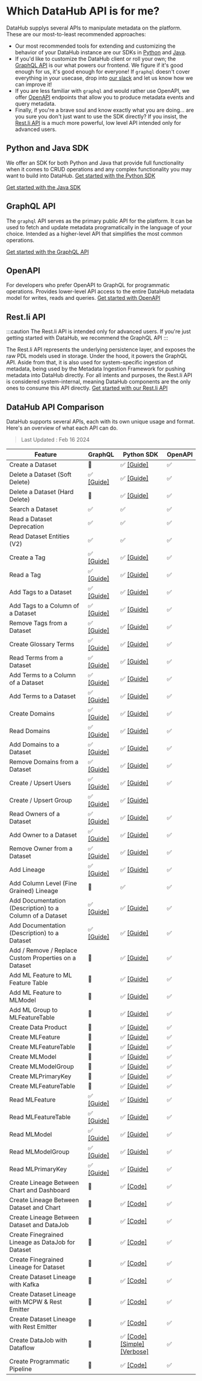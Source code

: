 # Which DataHub API is for me?

DataHub supplys several APIs to manipulate metadata on the platform. These are our most-to-least recommended approaches:

- Our most recommended tools for extending and customizing the behavior of your DataHub instance are our SDKs in [Python](metadata-ingestion/as-a-library.md) and [Java](metadata-integration/java/as-a-library.md).
- If you'd like to customize the DataHub client or roll your own; the [GraphQL API](docs/api/graphql/getting-started.md) is our what powers our frontend. We figure if it's good enough for us, it's good enough for everyone! If `graphql` doesn't cover everything in your usecase, drop into [our slack](docs/slack.md) and let us know how we can improve it!
- If you are less familiar with `graphql` and would rather use OpenAPI, we offer [OpenAPI](docs/api/openapi/openapi-usage-guide.md) endpoints that allow you to produce metadata events and query metadata.
- Finally, if you're a brave soul and know exactly what you are doing... are you sure you don't just want to use the SDK directly? If you insist, the [Rest.li API](docs/api/restli/restli-overview.md) is a much more powerful, low level API intended only for advanced users.

## Python and Java SDK

We offer an SDK for both Python and Java that provide full functionality when it comes to CRUD operations and any complex functionality you may want to build into DataHub.
<a
    className='button button--primary button--lg'
    href="/docs/metadata-ingestion/as-a-library">
Get started with the Python SDK
</a>

<a
    className='button button--primary button--lg'
    href="/docs/metadata-integration/java/as-a-library">
Get started with the Java SDK
</a>

## GraphQL API

The `graphql` API serves as the primary public API for the platform. It can be used to fetch and update metadata programatically in the language of your choice. Intended as a higher-level API that simplifies the most common operations.

<a
    className='button button--primary button--lg'
    href="/docs/api/graphql/getting-started">
Get started with the GraphQL API
</a>

## OpenAPI

For developers who prefer OpenAPI to GraphQL for programmatic operations. Provides lower-level API access to the entire DataHub metadata model for writes, reads and queries.
<a
    className='button button--primary button--lg'
    href="/docs/api/openapi/openapi-usage-guide">
Get started with OpenAPI
</a>

## Rest.li API

:::caution
The Rest.li API is intended only for advanced users. If you're just getting started with DataHub, we recommend the GraphQL API
:::

The Rest.li API represents the underlying persistence layer, and exposes the raw PDL models used in storage. Under the hood, it powers the GraphQL API. Aside from that, it is also used for system-specific ingestion of metadata, being used by the Metadata Ingestion Framework for pushing metadata into DataHub directly. For all intents and purposes, the Rest.li API is considered system-internal, meaning DataHub components are the only ones to consume this API directly.
<a
    className='button button--primary button--lg'
    href="/docs/api/restli/restli-overview">
Get started with our Rest.li API
</a>

## DataHub API Comparison

DataHub supports several APIs, each with its own unique usage and format.
Here's an overview of what each API can do.

> Last Updated : Feb 16 2024

| Feature                            | GraphQL                                                                      | Python SDK                                                                   | OpenAPI |
|------------------------------------|------------------------------------------------------------------------------|------------------------------------------------------------------------------|---------|
| Create a Dataset                   | 🚫                                                                           | ✅ [[Guide]](/docs/api/tutorials/datasets.md)                                 | ✅       |
| Delete a Dataset (Soft Delete)     | ✅ [[Guide]](/docs/api/tutorials/datasets.md#delete-dataset)                  | ✅ [[Guide]](/docs/api/tutorials/datasets.md#delete-dataset)                  | ✅       |
| Delete a Dataset (Hard Delete)     | 🚫                                                                           | ✅ [[Guide]](/docs/api/tutorials/datasets.md#delete-dataset)                  | ✅       |
| Search a Dataset                   | ✅                                                                            | ✅                                                                            | ✅       |
| Read a Dataset Deprecation         | ✅                                                                            | ✅                                                                            | ✅       |
| Read Dataset Entities (V2)         | ✅                                                                            | ✅                                                                            | ✅       |
| Create a Tag                       | ✅ [[Guide]](/docs/api/tutorials/tags.md#create-tags)                         | ✅ [[Guide]](/docs/api/tutorials/tags.md#create-tags)                         | ✅       |
| Read a Tag                         | ✅ [[Guide]](/docs/api/tutorials/tags.md#read-tags)                           | ✅ [[Guide]](/docs/api/tutorials/tags.md#read-tags)                           | ✅       |
| Add Tags to a Dataset              | ✅ [[Guide]](/docs/api/tutorials/tags.md#add-tags-to-a-dataset)               | ✅ [[Guide]](/docs/api/tutorials/tags.md#add-tags-to-a-dataset)               | ✅       |
| Add Tags to a Column of a Dataset  | ✅ [[Guide]](/docs/api/tutorials/tags.md#add-tags-to-a-column-of-a-dataset)   | ✅ [[Guide]](/docs/api/tutorials/tags.md#add-tags-to-a-column-of-a-dataset)   | ✅       |
| Remove Tags from a Dataset         | ✅ [[Guide]](/docs/api/tutorials/tags.md#remove-tags)                         | ✅ [[Guide]](/docs/api/tutorials/tags.md#add-tags#remove-tags)                | ✅       |
| Create Glossary Terms              | ✅ [[Guide]](/docs/api/tutorials/terms.md#create-terms)                       | ✅ [[Guide]](/docs/api/tutorials/terms.md#create-terms)                       | ✅       |
| Read Terms from a Dataset          | ✅ [[Guide]](/docs/api/tutorials/terms.md#read-terms)                         | ✅ [[Guide]](/docs/api/tutorials/terms.md#read-terms)                         | ✅       |
| Add Terms to a Column of a Dataset | ✅ [[Guide]](/docs/api/tutorials/terms.md#add-terms-to-a-column-of-a-dataset) | ✅ [[Guide]](/docs/api/tutorials/terms.md#add-terms-to-a-column-of-a-dataset) | ✅       |
| Add Terms to a Dataset             | ✅ [[Guide]](/docs/api/tutorials/terms.md#add-terms-to-a-dataset)             | ✅ [[Guide]](/docs/api/tutorials/terms.md#add-terms-to-a-dataset)             | ✅       |
| Create Domains                     | ✅ [[Guide]](/docs/api/tutorials/domains.md#create-domain)                    | ✅ [[Guide]](/docs/api/tutorials/domains.md#create-domain)                    | ✅       |
| Read Domains                       | ✅ [[Guide]](/docs/api/tutorials/domains.md#read-domains)                     | ✅ [[Guide]](/docs/api/tutorials/domains.md#read-domains)                     | ✅       |
| Add Domains to a Dataset           | ✅ [[Guide]](/docs/api/tutorials/domains.md#add-domains)                      | ✅ [[Guide]](/docs/api/tutorials/domains.md#add-domains)                      | ✅       |
| Remove Domains from a Dataset      | ✅ [[Guide]](/docs/api/tutorials/domains.md#remove-domains)                   | ✅ [[Guide]](/docs/api/tutorials/domains.md#remove-domains)                   | ✅       |
| Create / Upsert Users              | ✅ [[Guide]](/docs/api/tutorials/owners.md#upsert-users)                      | ✅ [[Guide]](/docs/api/tutorials/owners.md#upsert-users)                      | ✅       |
| Create / Upsert Group              | ✅ [[Guide]](/docs/api/tutorials/owners.md#upsert-group)                      | ✅ [[Guide]](/docs/api/tutorials/owners.md#upsert-group)                      |         |
| Read Owners of a Dataset           | ✅ [[Guide]](/docs/api/tutorials/owners.md#read-owners)                       | ✅ [[Guide]](/docs/api/tutorials/owners.md#read-owners)                       | ✅       |
| Add Owner to a Dataset             | ✅ [[Guide]](/docs/api/tutorials/owners.md#add-owners)                        | ✅ [[Guide]](/docs/api/tutorials/owners.md#add-owners#remove-owners)          | ✅       |
| Remove Owner from a Dataset        | ✅ [[Guide]](/docs/api/tutorials/owners.md#remove-owners)                     | ✅ [[Guide]](/docs/api/tutorials/owners.md)                                   | ✅       |
| Add Lineage                                             | ✅ [[Guide]](/docs/api/tutorials/lineage.md)                     | ✅ [[Guide]](/docs/api/tutorials/lineage.md)                      | ✅
| Add Column Level (Fine Grained) Lineage                  | 🚫                                                            | ✅                                                            | ✅       |
| Add Documentation (Description) to a Column of a Dataset | ✅ [[Guide]](/docs/api/tutorials/descriptions.md#add-description-on-column) | ✅ [[Guide]](/docs/api/tutorials/descriptions.md#add-description-on-column) | ✅       |
| Add Documentation (Description) to a Dataset             | ✅ [[Guide]](/docs/api/tutorials/descriptions.md#add-description-on-dataset) | ✅ [[Guide]](/docs/api/tutorials/descriptions.md#add-description-on-dataset) | ✅       |
| Add / Remove / Replace Custom Properties on a Dataset    | 🚫                                                            | ✅ [[Guide]](/docs/api/tutorials/custom-properties.md)        | ✅       |
| Add ML Feature to ML Feature Table                       | 🚫                                                            | ✅ [[Guide]](/docs/api/tutorials/custom-properties.md)        | ✅       |
| Add ML Feature to MLModel                                | 🚫                                                            | ✅ [[Guide]](/docs/api/tutorials/custom-properties.md)        | ✅       |
| Add ML Group to MLFeatureTable                           | 🚫                                                            | ✅ [[Guide]](/docs/api/tutorials/custom-properties.md)        | ✅       |
| Create Data Product                                      | 🚫                                                            | ✅ [[Guide]](/docs/api/tutorials/custom-properties.md)        | ✅       |
| Create MLFeature                                         | 🚫                                                            | ✅ [[Guide]](/docs/api/tutorials/ml.md#create-mlfeature)      | ✅       |
| Create MLFeatureTable                                    | 🚫                                                            | ✅ [[Guide]](/docs/api/tutorials/ml.md#create-mlfeaturetable) | ✅       |
| Create MLModel                                           | 🚫                                                            | ✅ [[Guide]](/docs/api/tutorials/ml.md#create-mlmodel)        | ✅       |
| Create MLModelGroup                                      | 🚫                                                            | ✅ [[Guide]](/docs/api/tutorials/ml.md#create-mlmodelgroup)   | ✅       |
| Create MLPrimaryKey                                      | 🚫                                                            | ✅ [[Guide]](/docs/api/tutorials/ml.md#create-mlprimarykey)   | ✅       |
| Create MLFeatureTable                                    | 🚫                                                            | ✅ [[Guide]](/docs/api/tutorials/ml.mdl#create-mlfeaturetable)| ✅       |
| Read MLFeature                                           | ✅ [[Guide]](/docs/api/tutorials/ml.md#read-mlfeature)        | ✅ [[Guide]](/docs/api/tutorials/ml.md#read-mlfeature)        | ✅       |
| Read MLFeatureTable                                      | ✅ [[Guide]](/docs/api/tutorials/ml.md#read-mlfeaturetable)   | ✅ [[Guide]](/docs/api/tutorials/ml.md#read-mlfeaturetable)   | ✅       |
| Read MLModel                                             | ✅ [[Guide]](/docs/api/tutorials/ml.md#read-mlmodel)          | ✅ [[Guide]](/docs/api/tutorials/ml.md#read-mlmodel)          | ✅       |
| Read MLModelGroup                                        | ✅ [[Guide]](/docs/api/tutorials/ml.md#read-mlmodelgroup)     | ✅ [[Guide]](/docs/api/tutorials/ml.md#read-mlmodelgroup)     | ✅       |
| Read MLPrimaryKey                                        | ✅ [[Guide]](/docs/api/tutorials/ml.md#read-mlprimarykey)     | ✅ [[Guide]](/docs/api/tutorials/ml.md#read-mlprimarykey)     | ✅       |
| Create Lineage Between Chart and Dashboard               | 🚫                                                            | ✅ [[Code]](https://github.com/datahub-project/datahub/blob/master/metadata-ingestion/examples/library/lineage_chart_dashboard.py) | ✅       |
| Create Lineage Between Dataset and Chart                 | 🚫                                                            | ✅ [[Code]](https://github.com/datahub-project/datahub/blob/master/metadata-ingestion/examples/library/lineage_dataset_chart.py) | ✅       |
| Create Lineage Between Dataset and DataJob               | 🚫                                                            | ✅ [[Code]](https://github.com/datahub-project/datahub/blob/master/metadata-ingestion/examples/library/lineage_dataset_job_dataset.py) | ✅       |
| Create Finegrained Lineage as DataJob for Dataset        | 🚫                                                            | ✅ [[Code]](https://github.com/datahub-project/datahub/blob/master/metadata-ingestion/examples/library/lineage_emitter_datajob_finegrained.py) | ✅       |
| Create Finegrained Lineage for Dataset                  | 🚫                                                            | ✅ [[Code]](https://github.com/datahub-project/datahub/blob/master/metadata-ingestion/examples/library/lineage_emitter_dataset_finegrained.py)        | ✅       |
| Create Dataset Lineage with Kafka                       | 🚫                                                            | ✅ [[Code]](https://github.com/datahub-project/datahub/blob/master/metadata-ingestion/examples/library/lineage_emitter_kafka.py)        | ✅       |
| Create Dataset Lineage with MCPW & Rest Emitter         | 🚫                                                            | ✅ [[Code]](https://github.com/datahub-project/datahub/blob/master/metadata-ingestion/examples/library/lineage_emitter_mcpw_rest.py)        | ✅       |
| Create Dataset Lineage with Rest Emitter                | 🚫                                                            | ✅ [[Code]](https://github.com/datahub-project/datahub/blob/master/metadata-ingestion/examples/library/lineage_emitter_rest.py)        | ✅       |
| Create DataJob with Dataflow                            | 🚫                                                            | ✅ [[Code]](https://github.com/datahub-project/datahub/blob/master/metadata-ingestion/examples/library/lineage_job_dataflow.py) [[Simple]](https://github.com/datahub-project/datahub/blob/master/metadata-ingestion/examples/library/lineage_job_dataflow_new_api_simple.py) [[Verbose]](https://github.com/datahub-project/datahub/blob/master/metadata-ingestion/examples/library/lineage_job_dataflow_new_api_verbose.py) | ✅       |
| Create Programmatic Pipeline                            | 🚫                                                            | ✅ [[Code]](https://github.com/datahub-project/datahub/blob/master/metadata-ingestion/examples/library/programatic_pipeline.py) | ✅       |